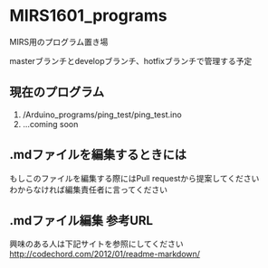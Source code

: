 # MIRS1601_programs
MIRS用のプログラム置き場

masterブランチとdevelopブランチ、hotfixブランチで管理する予定

## 現在のプログラム
1. /Arduino_programs/ping_test/ping_test.ino
2. ...coming soon

## .mdファイルを編集するときには
もしこのファイルを編集する際にはPull requestから提案してください  
わからなければ編集責任者に言ってください

## .mdファイル編集 参考URL
興味のある人は下記サイトを参照にしてください  
<http://codechord.com/2012/01/readme-markdown/>
